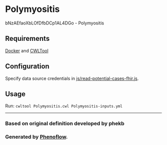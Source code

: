 # Polymyositis

bNzAEfaoXbLOfDfbDCp1AL4DGo - Polymyositis

## Requirements

[Docker](https://docs.docker.com/install/) and [CWLTool](https://github.com/common-workflow-language/cwltool#install)

## Configuration

Specify data source credentials in [js/read-potential-cases-fhir.js](js/read-potential-cases-fhir.js).

## Usage

Run: `cwltool Polymyositis.cwl Polymyositis-inputs.yml`

***

### Based on original definition developed by phekb
### Generated by [Phenoflow](https://kclhi.org/phenoflow).

